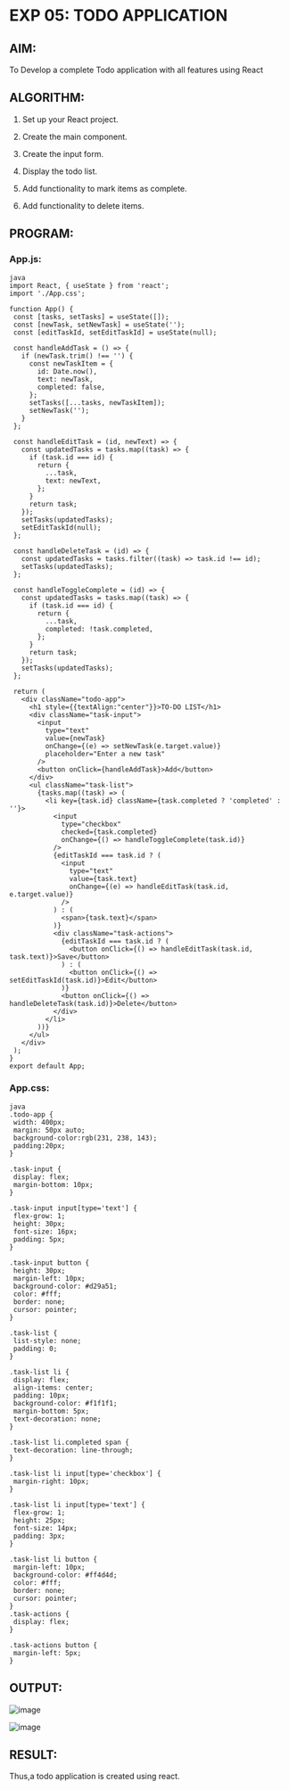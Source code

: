 # EXP 05: TODO APPLICATION

## AIM:
 To Develop a complete Todo application with all features using React
 
 ## ALGORITHM:
 1. Set up your React project.
 
 2. Create the main component.
 
 3. Create the input form.
 
 4. Display the todo list.
 
 5. Add functionality to mark items as complete.
 
 6. Add functionality to delete items.
 
 ## PROGRAM:
 
 ### App.js:
 ```
 java
 import React, { useState } from 'react';
import './App.css';

function App() {
  const [tasks, setTasks] = useState([]);
  const [newTask, setNewTask] = useState('');
  const [editTaskId, setEditTaskId] = useState(null);

  const handleAddTask = () => {
    if (newTask.trim() !== '') {
      const newTaskItem = {
        id: Date.now(),
        text: newTask,
        completed: false,
      };
      setTasks([...tasks, newTaskItem]);
      setNewTask('');
    }
  };

  const handleEditTask = (id, newText) => {
    const updatedTasks = tasks.map((task) => {
      if (task.id === id) {
        return {
          ...task,
          text: newText,
        };
      }
      return task;
    });
    setTasks(updatedTasks);
    setEditTaskId(null);
  };

  const handleDeleteTask = (id) => {
    const updatedTasks = tasks.filter((task) => task.id !== id);
    setTasks(updatedTasks);
  };

  const handleToggleComplete = (id) => {
    const updatedTasks = tasks.map((task) => {
      if (task.id === id) {
        return {
          ...task,
          completed: !task.completed,
        };
      }
      return task;
    });
    setTasks(updatedTasks);
  };

  return (
    <div className="todo-app">
      <h1 style={{textAlign:"center"}}>TO-DO LIST</h1>
      <div className="task-input">
        <input
          type="text"
          value={newTask}
          onChange={(e) => setNewTask(e.target.value)}
          placeholder="Enter a new task"
        />
        <button onClick={handleAddTask}>Add</button>
      </div>
      <ul className="task-list">
        {tasks.map((task) => (
          <li key={task.id} className={task.completed ? 'completed' : ''}>
            <input
              type="checkbox"
              checked={task.completed}
              onChange={() => handleToggleComplete(task.id)}
            />
            {editTaskId === task.id ? (
              <input
                type="text"
                value={task.text}
                onChange={(e) => handleEditTask(task.id, e.target.value)}
              />
            ) : (
              <span>{task.text}</span>
            )}
            <div className="task-actions">
              {editTaskId === task.id ? (
                <button onClick={() => handleEditTask(task.id, task.text)}>Save</button>
              ) : (
                <button onClick={() => setEditTaskId(task.id)}>Edit</button>
              )}
              <button onClick={() => handleDeleteTask(task.id)}>Delete</button>
            </div>
          </li>
        ))}
      </ul>
    </div>
  );
}
export default App;
 ```
 ### App.css:
 ```
 java
 .todo-app {
  width: 400px;
  margin: 50px auto;
  background-color:rgb(231, 238, 143);
  padding:20px;
}

.task-input {
  display: flex;
  margin-bottom: 10px;
}

.task-input input[type='text'] {
  flex-grow: 1;
  height: 30px;
  font-size: 16px;
  padding: 5px;
}

.task-input button {
  height: 30px;
  margin-left: 10px;
  background-color: #d29a51;
  color: #fff;
  border: none;
  cursor: pointer;
}

.task-list {
  list-style: none;
  padding: 0;
}

.task-list li {
  display: flex;
  align-items: center;
  padding: 10px;
  background-color: #f1f1f1;
  margin-bottom: 5px;
  text-decoration: none;
}

.task-list li.completed span {
  text-decoration: line-through;
}

.task-list li input[type='checkbox'] {
  margin-right: 10px;
}

.task-list li input[type='text'] {
  flex-grow: 1;
  height: 25px;
  font-size: 14px;
  padding: 3px;
}

.task-list li button {
  margin-left: 10px;
  background-color: #ff4d4d;
  color: #fff;
  border: none;
  cursor: pointer;
}
.task-actions {
  display: flex;
}

.task-actions button {
  margin-left: 5px;
}
```
 ## OUTPUT:
 ![image](https://github.com/Aashima02/To-Do-Application/assets/93427086/69657e6a-d3e4-448b-b303-a1735fa526e4)

![image](https://github.com/Aashima02/To-Do-Application/assets/93427086/9d537f67-c97e-4a6c-a06f-67958ed1e9da)

 
 ## RESULT:
 Thus,a todo application is created using react.
